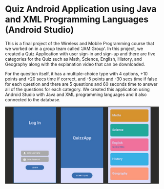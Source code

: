 # Quiz Android Application using Java and XML Programming Languages (Android Studio)
This is a final project of the Wireless and Mobile Programming course that we worked on in a group team called 'JAM Group'. In this project, we created a Quiz Application with user sign-in and sign-up and there are five categories for the Quiz such as Math, Science, English, History, and Geography along with the explanation video that can be downloaded.

For the question itself, it has a multiple-choice type with 4 options, +10 points and +20 secs time if correct, and -5 points and -30 secs time if false for each question and there are 5 questions and 60 seconds time to answer all of the questions for each category. We created this application using Android Studio with Java and XML programming languages and it also connected to the database.

![](quizapp.png)
